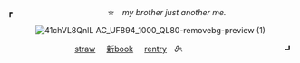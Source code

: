┏　　　　　　　　　　　　✮　<i>my brother just another me.</i>
<div align="center">
  
![41chVL8QnlL _AC_UF894_1000_QL80_-removebg-preview (1)](https://github.com/user-attachments/assets/a11983e0-e165-42d1-bc22-f8c98692cf0d)

<p align="right"><a href="https://seamsquire.straw.page">straw</a> ‎ ‎‎ ‎‎ ‎‎ <a href="https://getou.atabook.org">新book</a> ‎ ‎‎ ‎‎ ‎‎ <a href="https://rentry.co/gonatsuu">rentry</a>　𝜗ৎ　　　　　　　　　　　　　┛

